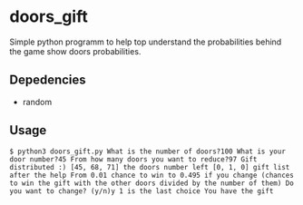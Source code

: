 # doors_gift

Simple python programm to help top understand the probabilities behind the game show doors probabilities.

## Depedencies

- random

## Usage

`$ python3 doors_gift.py
What is the number of doors?100
What is your door number?45
From how many doors you want to reduce?97
Gift distributed :)
[45, 68, 71] the doors number left
[0, 1, 0] gift list after the help
From 0.01 chance to win to 0.495 if you change (chances to win the gift with the other doors divided by the number of them)
Do you want to change? (y/n)y
1 is the last choice
You have the gift
`  

